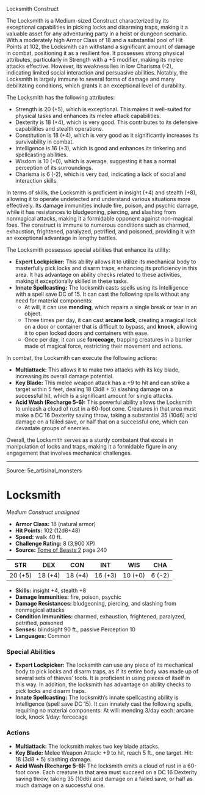 <MonsterName/>Locksmith</MonsterName>
<CreatureType/>Construct</CreatureType>

<summary>The Locksmith is a Medium-sized Construct characterized by its exceptional capabilities in picking locks and disarming traps, making it a valuable asset for any adventuring party in a heist or dungeon scenario. With a moderately high Armor Class of 18 and a substantial pool of Hit Points at 102, the Locksmith can withstand a significant amount of damage in combat, positioning it as a resilient foe. It possesses strong physical attributes, particularly in Strength with a +5 modifier, making its melee attacks effective. However, its weakness lies in low Charisma (-2), indicating limited social interaction and persuasive abilities. Notably, the Locksmith is largely immune to several forms of damage and many debilitating conditions, which grants it an exceptional level of durability.</summary>

<detail>

The Locksmith has the following attributes:
- Strength is 20 (+5), which is exceptional. This makes it well-suited for physical tasks and enhances its melee attack capabilities.
- Dexterity is 18 (+4), which is very good. This contributes to its defensive capabilities and stealth operations.
- Constitution is 18 (+4), which is very good as it significantly increases its survivability in combat.
- Intelligence is 16 (+3), which is good and enhances its tinkering and spellcasting abilities.
- Wisdom is 10 (+0), which is average, suggesting it has a normal perception of its surroundings.
- Charisma is 6 (-2), which is very bad, indicating a lack of social and interaction skills.

In terms of skills, the Locksmith is proficient in insight (+4) and stealth (+8), allowing it to operate undetected and understand various situations more effectively. Its damage immunities include fire, poison, and psychic damage, while it has resistances to bludgeoning, piercing, and slashing from nonmagical attacks, making it a formidable opponent against non-magical foes. The construct is immune to numerous conditions such as charmed, exhaustion, frightened, paralyzed, petrified, and poisoned, providing it with an exceptional advantage in lengthy battles.

The Locksmith possesses special abilities that enhance its utility:
- **Expert Lockpicker:** This ability allows it to utilize its mechanical body to masterfully pick locks and disarm traps, enhancing its proficiency in this area. It has advantage on ability checks related to these activities, making it exceptionally skilled in these tasks.
- **Innate Spellcasting:** The locksmith casts spells using its Intelligence with a spell save DC of 15. It can cast the following spells without any need for material components:
  - At will, it can use **mending**, which repairs a single break or tear in an object.
  - Three times per day, it can cast **arcane lock**, creating a magical lock on a door or container that is difficult to bypass, and **knock**, allowing it to open locked doors and containers with ease.
  - Once per day, it can use **forcecage**, trapping creatures in a barrier made of magical force, restricting their movement and actions.

In combat, the Locksmith can execute the following actions:
- **Multiattack:** This allows it to make two attacks with its key blade, increasing its overall damage potential.
- **Key Blade:** This melee weapon attack has a +9 to hit and can strike a target within 5 feet, dealing 18 (3d8 + 5) slashing damage on a successful hit, which is a significant amount for single attacks.
- **Acid Wash (Recharge 5-6):** This powerful ability allows the Locksmith to unleash a cloud of rust in a 60-foot cone. Creatures in that area must make a DC 16 Dexterity saving throw, taking a substantial 35 (10d6) acid damage on a failed save, or half that on a successful one, which can devastate groups of enemies.

Overall, the Locksmith serves as a sturdy combatant that excels in manipulation of locks and traps, making it a formidable figure in any engagement that involves mechanical challenges.</detail>



---

Source: 5e_artisinal_monsters

# Locksmith

*Medium* *Construct* *unaligned*

- **Armor Class:** 18 (natural armor)
- **Hit Points:** 102 (12d8+48)
- **Speed:** walk 40 ft.
- **Challenge Rating:** 8 (3,900 XP)
- **Source:** [Tome of Beasts 2](https://koboldpress.com/kpstore/product/tome-of-beasts-2-for-5th-edition) page 240

| STR | DEX | CON | INT | WIS | CHA |
| --- | --- | --- | --- | --- | --- |
| 20 (+5) | 18 (+4) | 18 (+4) | 16 (+3) | 10 (+0) | 6 (-2) |

- **Skills:** insight +4, stealth +8
- **Damage Immunities:** fire, poison, psychic
- **Damage Resistances:** bludgeoning, piercing, and slashing from nonmagical attacks
- **Condition Immunities:** charmed, exhaustion, frightened, paralyzed, petrified, poisoned
- **Senses:** blindsight 90 ft., passive Perception 10
- **Languages:** Common

### Special Abilities

- **Expert Lockpicker:** The locksmith can use any piece of its mechanical body to pick locks and disarm traps, as if its entire body was made up of several sets of thieves’ tools. It is proficient in using pieces of itself in this way. In addition, the locksmith has advantage on ability checks to pick locks and disarm traps.
- **Innate Spellcasting:** The locksmith’s innate spellcasting ability is Intelligence (spell save DC 15). It can innately cast the following spells, requiring no material components:
At will: mending
3/day each: arcane lock, knock
1/day: forcecage

### Actions

- **Multiattack:** The locksmith makes two key blade attacks.
- **Key Blade:** Melee Weapon Attack: +9 to hit, reach 5 ft., one target. Hit: 18 (3d8 + 5) slashing damage.
- **Acid Wash (Recharge 5-6):** The locksmith emits a cloud of rust in a 60-foot cone. Each creature in that area must succeed on a DC 16 Dexterity saving throw, taking 35 (10d6) acid damage on a failed save, or half as much damage on a successful one.





